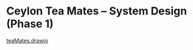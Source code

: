 # Ceylon Tea Mates – System Design (Phase 1)


[teaMates.drawio](../../../../Downloads/teaMates.drawio)
